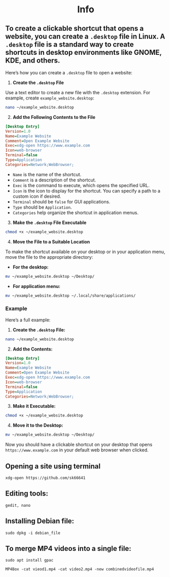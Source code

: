 <h1 style="text-align: center">Info</h1> 
 
## To create a clickable shortcut that opens a website, you can create a `.desktop` file in Linux. A `.desktop` file is a standard way to create shortcuts in desktop environments like GNOME, KDE, and others.

Here’s how you can create a `.desktop` file to open a website:

1. **Create the `.desktop` File**

Use a text editor to create a new file with the `.desktop` extension. For example, create `example_website.desktop`:

```sh
nano ~/example_website.desktop
```

2. **Add the Following Contents to the File**

```ini
[Desktop Entry]
Version=1.0
Name=Example Website
Comment=Open Example Website
Exec=xdg-open https://www.example.com
Icon=web-browser
Terminal=false
Type=Application
Categories=Network;WebBrowser;
```

- `Name` is the name of the shortcut.
- `Comment` is a description of the shortcut.
- `Exec` is the command to execute, which opens the specified URL.
- `Icon` is the icon to display for the shortcut. You can specify a path to a custom icon if desired.
- `Terminal` should be `false` for GUI applications.
- `Type` should be `Application`.
- `Categories` help organize the shortcut in application menus.

3. **Make the `.desktop` File Executable**

```sh
chmod +x ~/example_website.desktop
```

4. **Move the File to a Suitable Location**

To make the shortcut available on your desktop or in your application menu, move the file to the appropriate directory:

- **For the desktop:**

```sh
mv ~/example_website.desktop ~/Desktop/
```

- **For application menu:**

```sh
mv ~/example_website.desktop ~/.local/share/applications/
```

### Example

Here’s a full example:

1. **Create the `.desktop` File:**

```sh
nano ~/example_website.desktop
```

2. **Add the Contents:**

```ini
[Desktop Entry]
Version=1.0
Name=Example Website
Comment=Open Example Website
Exec=xdg-open https://www.example.com
Icon=web-browser
Terminal=false
Type=Application
Categories=Network;WebBrowser;
```

3. **Make it Executable:**

```sh
chmod +x ~/example_website.desktop
```

4. **Move it to the Desktop:**

```sh
mv ~/example_website.desktop ~/Desktop/
```

Now you should have a clickable shortcut on your desktop that opens `https://www.example.com` in your default web browser when clicked.

## Opening a site using terminal
```
xdg-open https://github.com/sk66641
```

## Editing tools:
```
gedit, nano
```

## Installing Debian file:
```
sudo dpkg -i debian_file
```
## To merge MP4 videos into a single file: 
```
sudo apt install gpac
```
```
MP4Box -cat vieod1.mp4 -cat video2.mp4 -new combinedvideofile.mp4 
```